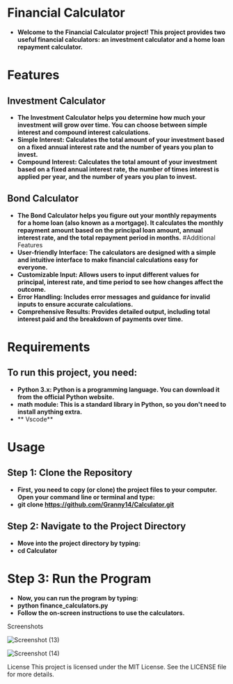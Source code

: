 # Financial Calculator

- **Welcome to the Financial Calculator project! This project provides two useful financial calculators: an investment calculator and a home loan repayment calculator.**

# Features
## Investment Calculator
- **The Investment Calculator helps you determine how much your investment will grow over time. You can choose between simple interest and compound interest calculations.**
- **Simple Interest: Calculates the total amount of your investment based on a fixed annual interest rate and the number of years you plan to invest.**
- **Compound Interest: Calculates the total amount of your investment based on a fixed annual interest rate, the number of times interest is applied per year, and the number of years you plan to invest.**
## Bond Calculator
- **The Bond Calculator helps you figure out your monthly repayments for a home loan (also known as a mortgage). It calculates the monthly repayment amount based on the principal loan amount, annual interest rate, and the total repayment period in months.**
#Additional Features
- **User-friendly Interface: The calculators are designed with a simple and intuitive interface to make financial calculations easy for everyone.**
- **Customizable Input: Allows users to input different values for principal, interest rate, and time period to see how changes affect the outcome.**
- **Error Handling: Includes error messages and guidance for invalid inputs to ensure accurate calculations.**
- **Comprehensive Results: Provides detailed output, including total interest paid and the breakdown of payments over time.**

# Requirements
## To run this project, you need:

- **Python 3.x: Python is a programming language. You can download it from the official Python website.**
- **math module: This is a standard library in Python, so you don't need to install anything extra.**
-  ** Vscode**

# Usage
## Step 1: Clone the Repository
- **First, you need to copy (or clone) the project files to your computer. Open your command line or terminal and type:**
- **git clone https://github.com/Granny14/Calculator.git**

## Step 2: Navigate to the Project Directory
- **Move into the project directory by typing:**
- **cd Calculator**

# Step 3: Run the Program
- **Now, you can run the program by typing:**
- **python finance_calculators.py**
- **Follow the on-screen instructions to use the calculators.**

Screenshots

![Screenshot (13)](https://github.com/Granny14/Calculator/assets/142394683/9ec28c2c-b5e8-4a36-b0aa-03fdab7a3873)

![Screenshot (14)](https://github.com/Granny14/Calculator/assets/142394683/5304ac59-a5ab-4fa9-9512-04e68516fb02)

License
This project is licensed under the MIT License. See the LICENSE file for more details.







